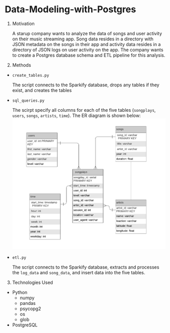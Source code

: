 # Data-Modeling-with-Postgres

1. Motivation 

    A starup company wants to analyze the data of songs and user activity on their music streaming app. 
    Song data resides in a directory with JSON metadata on the songs in their app and activity data resides 
    in a directory of JSON logs on user activity on the app.
    The company wants to create a Postgres database schema and ETL pipeline for this analysis. 
  
2. Methods

  * `create_tables.py`
    
    The script connects to the Sparkify database, drops any tables if they exist, and creates the tables
  * `sql_queries.py`
    
    The scirpt specify all columns for each of the five tables (`songplays`, `users`, `songs`, `artists`, `time`). The ER diagram is shown below:
    ![ER diagram](ER.png)
  * `etl.py`
    
    The script connects to the Sparkify database, extracts and processes the `log_data` and `song_data`, and insert data into the five tables.
3. Technologies Used

 * Python
    - numpy
    - pandas
    - psycopg2
    - os
    - glob
 * PostgreSQL
